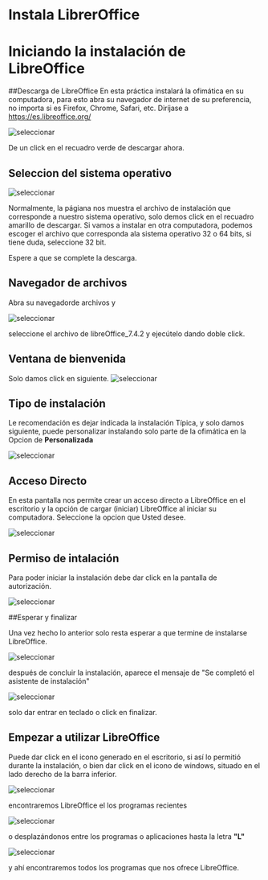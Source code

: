# Instala LibrerOffice


# Iniciando  la instalación de LibreOffice

##Descarga de LibreOffice
En esta práctica instalará la ofimática en su computadora, para esto abra su navegador de internet de su preferencia, no importa si es Firefox, Chrome, Safari, etc.
Diríjase a https://es.libreoffice.org/ 
 
![seleccionar](01-instalar/01descarga.png)

De un click en el recuadro verde de descargar ahora. 

## Seleccion del sistema operativo

![seleccionar](01-instalar/02selOS.png)

Normalmente, la págiana nos muestra el archivo de instalación que corresponde a nuestro sistema operativo, solo demos click en el recuadro amarillo de descargar.
Si vamos a instalar en otra computadora, podemos escoger el archivo que corresponda ala sistema operativo 32 o 64 bits, si tiene duda, seleccione 32 bit.

Espere a que se complete la descarga.

## Navegador de archivos
Abra su navegadorde archivos y 

![seleccionar](01-instalar/03Navegador.png)

seleccione el archivo de libreOffice_7.4.2 y ejecútelo dando doble click.


## Ventana de bienvenida

Solo damos click en siguiente.
![seleccionar](01-instalar/04siguiente.png)

## Tipo de instalación

Le recomendación es dejar indicada la instalación Típica, y solo damos siguiente, puede personalizar instalando solo parte de la ofimática en la Opcion de __Personalizada__

![seleccionar](01-instalar/05tipica.png)

## Acceso Directo

En esta pantalla nos permite crear un acceso directo a LibreOffice en el escritorio y la opción de cargar (iniciar) LibreOffice al iniciar su computadora.
Seleccione la opcion que Usted desee.

![seleccionar](01-instalar/06acceso.png)

## Permiso de intalación

Para poder iniciar la instalación debe dar click en la pantalla de autorización.

![seleccionar](01-instalar/07aceptar_cambio.png)

##Esperar y finalizar

Una vez hecho lo anterior solo resta esperar a que termine de instalarse LibreOffice.

![seleccionar](01-instalar/08esperar.png)

después de concluir la instalación, aparece el mensaje de "Se completó el asistente de instalación"

![seleccionar](01-instalar/09finalizar.png)

solo dar entrar en teclado o click en finalizar.

## Empezar a utilizar LibreOffice
Puede dar click en el icono generado en el escritorio, si así lo permitió durante la instalación, o bien dar click en el icono de windows, situado en el lado derecho de la barra inferior.

![seleccionar](01-instalar/10logotipo.png)

encontraremos LibreOffice el los programas recientes


![seleccionar](01-instalar/11recientes.png)

o desplazándonos entre los programas o aplicaciones hasta la letra __"L"__

![seleccionar](01-instalar/11libreoffice.png)

y ahí encontraremos todos los programas que nos ofrece LibreOffice.





